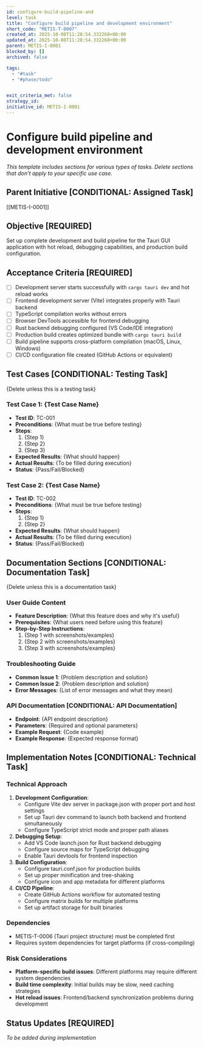 ```yaml
---
id: configure-build-pipeline-and
level: task
title: "Configure build pipeline and development environment"
short_code: "METIS-T-0007"
created_at: 2025-10-08T11:28:54.332268+00:00
updated_at: 2025-10-08T11:28:54.332268+00:00
parent: METIS-I-0001
blocked_by: []
archived: false

tags:
  - "#task"
  - "#phase/todo"


exit_criteria_met: false
strategy_id: 
initiative_id: METIS-I-0001
---
```


# Configure build pipeline and development environment

*This template includes sections for various types of tasks. Delete sections that don't apply to your specific use case.*

## Parent Initiative **[CONDITIONAL: Assigned Task]**

[[METIS-I-0001]]

## Objective **[REQUIRED]**

Set up complete development and build pipeline for the Tauri GUI application with hot reload, debugging capabilities, and production build configuration.

## Acceptance Criteria **[REQUIRED]**

- [ ] Development server starts successfully with `cargo tauri dev` and hot reload works
- [ ] Frontend development server (Vite) integrates properly with Tauri backend
- [ ] TypeScript compilation works without errors
- [ ] Browser DevTools accessible for frontend debugging
- [ ] Rust backend debugging configured (VS Code/IDE integration)
- [ ] Production build creates optimized bundle with `cargo tauri build`
- [ ] Build pipeline supports cross-platform compilation (macOS, Linux, Windows)
- [ ] CI/CD configuration file created (GitHub Actions or equivalent)

## Test Cases **[CONDITIONAL: Testing Task]**

{Delete unless this is a testing task}

### Test Case 1: {Test Case Name}
- **Test ID**: TC-001
- **Preconditions**: {What must be true before testing}
- **Steps**: 
  1. {Step 1}
  2. {Step 2}
  3. {Step 3}
- **Expected Results**: {What should happen}
- **Actual Results**: {To be filled during execution}
- **Status**: {Pass/Fail/Blocked}

### Test Case 2: {Test Case Name}
- **Test ID**: TC-002
- **Preconditions**: {What must be true before testing}
- **Steps**: 
  1. {Step 1}
  2. {Step 2}
- **Expected Results**: {What should happen}
- **Actual Results**: {To be filled during execution}
- **Status**: {Pass/Fail/Blocked}

## Documentation Sections **[CONDITIONAL: Documentation Task]**

{Delete unless this is a documentation task}

### User Guide Content
- **Feature Description**: {What this feature does and why it's useful}
- **Prerequisites**: {What users need before using this feature}
- **Step-by-Step Instructions**:
  1. {Step 1 with screenshots/examples}
  2. {Step 2 with screenshots/examples}
  3. {Step 3 with screenshots/examples}

### Troubleshooting Guide
- **Common Issue 1**: {Problem description and solution}
- **Common Issue 2**: {Problem description and solution}
- **Error Messages**: {List of error messages and what they mean}

### API Documentation **[CONDITIONAL: API Documentation]**
- **Endpoint**: {API endpoint description}
- **Parameters**: {Required and optional parameters}
- **Example Request**: {Code example}
- **Example Response**: {Expected response format}

## Implementation Notes **[CONDITIONAL: Technical Task]**

### Technical Approach
1. **Development Configuration**:
   - Configure Vite dev server in package.json with proper port and host settings
   - Set up Tauri dev command to launch both backend and frontend simultaneously
   - Configure TypeScript strict mode and proper path aliases
2. **Debugging Setup**:
   - Add VS Code launch.json for Rust backend debugging
   - Configure source maps for TypeScript debugging
   - Enable Tauri devtools for frontend inspection
3. **Build Configuration**:
   - Configure tauri.conf.json for production builds
   - Set up proper minification and tree-shaking
   - Configure icon and app metadata for different platforms
4. **CI/CD Pipeline**:
   - Create GitHub Actions workflow for automated testing
   - Configure matrix builds for multiple platforms
   - Set up artifact storage for built binaries

### Dependencies
- METIS-T-0006 (Tauri project structure) must be completed first
- Requires system dependencies for target platforms (if cross-compiling)

### Risk Considerations
- **Platform-specific build issues**: Different platforms may require different system dependencies
- **Build time complexity**: Initial builds may be slow, need caching strategies
- **Hot reload issues**: Frontend/backend synchronization problems during development

## Status Updates **[REQUIRED]**

*To be added during implementation*